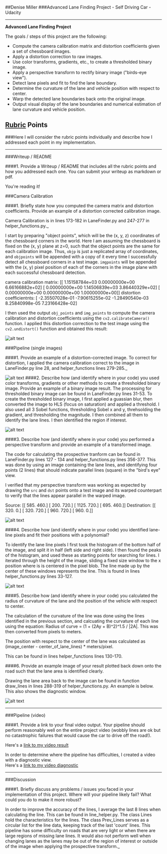 ##Denise Miller
###Advanced Lane Finding Project - Self Driving Car - Udacity

---

**Advanced Lane Finding Project**

The goals / steps of this project are the following:

* Compute the camera calibration matrix and distortion coefficients given a set of chessboard images.
* Apply a distortion correction to raw images.
* Use color transforms, gradients, etc., to create a thresholded binary image.
* Apply a perspective transform to rectify binary image ("birds-eye view").
* Detect lane pixels and fit to find the lane boundary.
* Determine the curvature of the lane and vehicle position with respect to center.
* Warp the detected lane boundaries back onto the original image.
* Output visual display of the lane boundaries and numerical estimation of lane curvature and vehicle position.

[//]: # (Image References)

[image1]: ./output_images/undistort_checkerboard_output.png "Undistorted"
[image2]: ./output_images/undistort_output.png "Road Transformed"
[image3]: ./output_images/binary_combo_example.png "Binary Example"
[image4]: ./output_images/warped_straight_lines.png "Warp Example"
[image5]: ./output_images/color_fit_lines.png "Fit Visual"
[image6]: ./output_images/example_output8.png "Output"

## [Rubric](https://review.udacity.com/#!/rubrics/571/view) Points
###Here I will consider the rubric points individually and describe how I addressed each point in my implementation.  

---
###Writeup / README

####1. Provide a Writeup / README that includes all the rubric points and how you addressed each one.  You can submit your writeup as markdown or pdf.  

You're reading it!

###Camera Calibration

####1. Briefly state how you computed the camera matrix and distortion coefficients. Provide an example of a distortion corrected calibration image.

Camera Calibration is in lines 173-182 in LaneFinder.py and 247-277 in helper_functions.py._

I start by preparing "object points", which will be the (x, y, z) coordinates of the chessboard corners in the world. Here I am assuming the chessboard is fixed on the (x, y) plane at z=0, such that the object points are the same for each calibration image.  Thus, `objp` is just a replicated array of coordinates, and `objpoints` will be appended with a copy of it every time I successfully detect all chessboard corners in a test image.  `imgpoints` will be appended with the (x, y) pixel position of each of the corners in the image plane with each successful chessboard detection.  

camera calibration matrix:
[[  1.15158784e+03   0.00000000e+00   6.66166882e+02]
 [  0.00000000e+00   1.14506839e+03   3.86440329e+02]
 [  0.00000000e+00   0.00000000e+00   1.00000000e+00]]
distortion coefficientnts:
[ -2.35507028e-01  -7.90615255e-02  -1.28490540e-03   8.25840998e-05
   7.23166428e-02]

I then used the output `obj_points` and `img_points` to compute the camera calibration and distortion coefficients using the `cv2.calibrateCamera()` function.  I applied this distortion correction to the test image using the `cv2.undistort()` function and obtained this result: 

![alt text][image1]

###Pipeline (single images)

####1. Provide an example of a distortion-corrected image.
To correct for distortion, I applied the camera calibration correct to the image in LaneFinder.py line 28, and helper_functions lines 279-285._

![alt text][image2]
####2. Describe how (and identify where in your code) you used color transforms, gradients or other methods to create a thresholded binary image.  Provide an example of a binary image result.
The processing for thresholded binary image can be found in LaneFinder.py lines 31-53.
To create the thresholded binary image, I first applied a guassian blur, then converted the image to HLS (focus on saturation) and applied a threshold.  I also used all 3 Sobel functions, thresholding Sobel x and y, threhsolding the gradient, and thresholding the magnitude.  I then combined all them to identify the lane lines.  I then identified the region if interest.

![alt text][image3]

####3. Describe how (and identify where in your code) you performed a perspective transform and provide an example of a transformed image.

The code for calculating the prospective tranform can be found in LaneFinder.py lines 127 - 134 and helper_functions.py lines 356-377.  This was done by using an image containing the lane lines, and identifying four points (2 lines) that should indicate parallel lines (square) in the "bird's eye" view.

I verified that my perspective transform was working as expected by drawing the `src` and `dst` points onto a test image and its warped counterpart to verify that the lines appear parallel in the warped image.

Source:
[[  585.   460.]
 [  200.   720.]
 [ 1125.   720.]
 [  695.   460.]]
Destination:
[[ 320.    0.]
 [ 320.  720.]
 [ 960.  720.]
 [ 960.    0.]]

![alt text][image4]

####4. Describe how (and identify where in your code) you identified lane-line pixels and fit their positions with a polynomial?

To identify the lane line pixels I first took the histogram of the bottom half of the image, and split it in half (left side and right side).  I then found the peaks of the histogram, and used these as starting points for searching for lines.  I iterated through the height of the image, sliding a fixed size window to the x position where is is centered in the pixel blob.  The line made up by the center of these windows represents the line. This is found in lines helper_functions.py lines 33-127.

![alt text][image5]

####5. Describe how (and identify where in your code) you calculated the radius of curvature of the lane and the position of the vehicle with respect to center.

The calculation of the curvature of the line was done using the lines identified in the previous section, and calcuating the curvature of each line using the equation: Radius of curve = (1 + (2Ay + B)^2)^1.5 / |2A|.  This was then converted from pixels to meters.  

The position with respect to the center of the lane was calculated as (image_center - center_of_lane_lines) * meters/pixel.

This can be found in lines helper_functions lines 130-170.

####6. Provide an example image of your result plotted back down onto the road such that the lane area is identified clearly.

Drawing the lane area back to the image can be found in function draw_lines in lines 288-319 of helper_functions.py.  An example is below.  This also shows the diagnostic window.

![alt text][image6]

---

###Pipeline (video)

####1. Provide a link to your final video output.  Your pipeline should perform reasonably well on the entire project video (wobbly lines are ok but no catastrophic failures that would cause the car to drive off the road!).

Here's a [link to my video result](./output_images/project_video_processed.mp4)


In order to determine where the pipeline has difficulties, I created a video with a diagnostic view.  
Here's a [link to my video diagnostic](./output_images/project_video_diagnostics.mp4)


---

###Discussion

####1. Briefly discuss any problems / issues you faced in your implementation of this project.  Where will your pipeline likely fail?  What could you do to make it more robust?

In order to improve the accuracy of the lines, I average the last 8 lines when calculating the line.  This can be found in line_helper.py.  The class Lines hold the characteristics for the lines.  The class Prev_Lines serves as a circular list for the line data, keeping track of the last 'count' lines.  This pipeline has some difficulty on roads that are very light or when there are large regions of missing lane lines.  It would also not perform well when changing lanes as the lanes may be out of the region of interest or outside of the image when applying the prospective transform._

